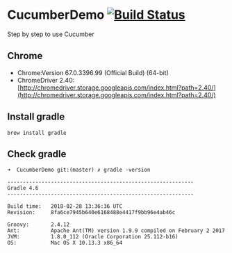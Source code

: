 # CucumberDemo [![Build Status](https://travis-ci.org/aimer1124/CucumberDemo.svg?branch=master)](https://travis-ci.org/aimer1124/CucumberDemo)
Step by step to use Cucumber

## Chrome

- Chrome:Version 67.0.3396.99 (Official Build) (64-bit)
- ChromeDriver 2.40:[http://chromedriver.storage.googleapis.com/index.html?path=2.40/](http://chromedriver.storage.googleapis.com/index.html?path=2.40/)

## Install gradle

```
brew install gradle
```

## Check gradle

```
➜  CucumberDemo git:(master) ✗ gradle -version

------------------------------------------------------------
Gradle 4.6
------------------------------------------------------------

Build time:   2018-02-28 13:36:36 UTC
Revision:     8fa6ce7945b640e6168488e4417f9bb96e4ab46c

Groovy:       2.4.12
Ant:          Apache Ant(TM) version 1.9.9 compiled on February 2 2017
JVM:          1.8.0_112 (Oracle Corporation 25.112-b16)
OS:           Mac OS X 10.13.3 x86_64
```


